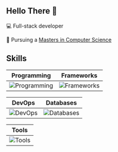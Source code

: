 ## Hello There 🤙

💻 Full-stack developer  

🐃 Pursuing a [Masters in Computer Science](https://www.colorado.edu/cs/academics)  

## Skills
| Programming                                                                                | Frameworks                                                                                                     |
|--------------------------------------------------------------------------------------------|----------------------------------------------------------------------------------------------------------------|
| ![Programming](https://skillicons.dev/icons?i=html,css,js,ts,java,python,ruby,r&perline=4) | ![Frameworks](https://skillicons.dev/icons?i=nodejs,express,react,svelte,vite,vitest,spring,rails&perline=4) |

| DevOps                                                     | Databases                                                    |
|--------------------------------------------------------------------|-----------------------------------------------------------------------|
| ![DevOps](https://skillicons.dev/icons?i=git,aws,docker,kubernetes)    | ![Databases](https://skillicons.dev/icons?i=postgres,cassandra,mysql,sequelize) |

| Tools                                                    |
|-----------------------------------------------------------------------|
| ![Tools](https://skillicons.dev/icons?i=idea,vscode,obsidian,figma)   |
